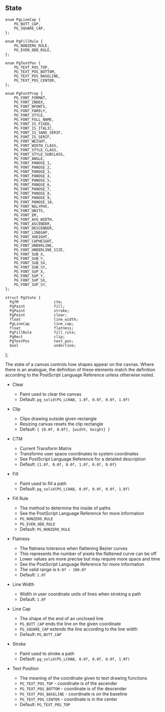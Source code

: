 State
----------------------------------------------------------------

    enum PgLineCap {
        PG_BUTT_CAP,
        PG_SQUARE_CAP,
    };

    enum PgFillRule {
        PG_NONZERO_RULE,
        PG_EVEN_ODD_RULE,
    };

    enum PgTextPos {
        PG_TEXT_POS_TOP,
        PG_TEXT_POS_BOTTOM,
        PG_TEXT_POS_BASELINE,
        PG_TEXT_POS_CENTER,
    };

    enum PgFontProp {
        PG_FONT_FORMAT,
        PG_FONT_INDEX,
        PG_FONT_NFONTS,
        PG_FONT_FAMILY,
        PG_FONT_STYLE,
        PG_FONT_FULL_NAME,
        PG_FONT_IS_FIXED,
        PG_FONT_IS_ITALIC,
        PG_FONT_IS_SANS_SERIF,
        PG_FONT_IS_SERIF,
        PG_FONT_WEIGHT,
        PG_FONT_WIDTH_CLASS,
        PG_FONT_STYLE_CLASS,
        PG_FONT_STYLE_SUBCLASS,
        PG_FONT_ANGLE,
        PG_FONT_PANOSE_1,
        PG_FONT_PANOSE_2,
        PG_FONT_PANOSE_3,
        PG_FONT_PANOSE_4,
        PG_FONT_PANOSE_5,
        PG_FONT_PANOSE_6,
        PG_FONT_PANOSE_7,
        PG_FONT_PANOSE_8,
        PG_FONT_PANOSE_9,
        PG_FONT_PANOSE_10,
        PG_FONT_NGLYPHS,
        PG_FONT_UNITS,
        PG_FONT_EM,
        PG_FONT_AVG_WIDTH,
        PG_FONT_ASCENDER,
        PG_FONT_DESCENDER,
        PG_FONT_LINEGAP,
        PG_FONT_XHEIGHT,
        PG_FONT_CAPHEIGHT,
        PG_FONT_UNDERLINE,
        PG_FONT_UNDERLINE_SIZE,
        PG_FONT_SUB_X,
        PG_FONT_SUB_Y,
        PG_FONT_SUB_SX,
        PG_FONT_SUB_SY,
        PG_FONT_SUP_X,
        PG_FONT_SUP_Y,
        PG_FONT_SUP_SX,
        PG_FONT_SUP_SY,
    };

    struct PgState {
      PgTM                ctm;
      PgPaint             fill;
      PgPaint             stroke;
      PgPaint             clear;
      float               line_width;
      PgLineCap           line_cap;
      float               flatness;
      PgFillRule          fill_rule;
      PgRect              clip;
      PgTextPos           text_pos;
      bool                underline;
  };


The state of a canvas controls how shapes appear on the cavnas.
Where there is an analogue, the definition of these elements
match the definition according to the PostScript Language
Reference unless otherwise noted.

- Clear
  - Paint used to clear the canvas
  - Default: `pg_solid(PG_LCHAB, 1.0f, 0.0f, 0.0f, 1.0f)`

- Clip
  - Clips drawing outside given rectangle
  - Resizing canvas resets the clip rectangle
  - Default: `{ {0.0f, 0.0f}, {width, height} }`

- CTM
  - Current Transform Matrix
  - Transforms user space coordinates to system coordinates
  - See PostScript Language Reference for a detailed description
  - Default: `{1.0f, 0.0f, 0.0f, 1.0f, 0.0f, 0.0f}`

- Fill
  - Paint used to fill a path
  - Default: `pg_solid(PG_LCHAB, 0.0f, 0.0f, 0.0f, 1.0f)`

- Fill Rule
  - The method to determine the inside of paths
  - See the PostScript Language Reference for more information
  - `PG_NONZERO_RULE`
  - `PG_EVEN_ODD_RULE`
  - Default: `PG_NONZERO_RULE`

- Flatness
  - The flatness tolerance when flattening Bezier curves
  - This represents the number of pixels the flattened curve can
    be off
  - Lower values are more precise but may require more space and
    time
  - See the PostScript Language Reference for more information
  - The valid range is `0.0f - 100.0f`
  - Default: `1.0f`

- Line Width
  - Width in user coordinate units of lines when stroking a path
  - Default: `1.0f`

- Line Cap
  - The shape of the end of an unclosed line
  - `PG_BUTT_CAP` ends the line on the given coordinate
  - `PG_SQUARE_CAP` extends the line according to the line width
  - Default: `PG_BUTT_CAP`

- Stroke
  - Paint used to stroke a path
  - Default: `pg_solid(PG_LCHAB, 0.0f, 0.0f, 0.0f, 1.0f)`

- Text Position
  - The meaning of the coordinate given to text drawing
    functions
  - `PG_TEXT_POS_TOP` - coordinate is of the ascender
  - `PG_TEXT_POS_BOTTOM` - coordinate is of the descender
  - `PG_TEXT_POS_BASELINE` - coordinate is on the baseline
  - `PG_TEXT_POS_CENTER` - coordinate is in the center
  - Default: `PG_TEXT_POS_TOP`
